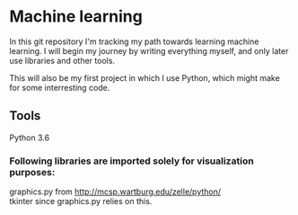 # Machine learning
In this git repository I'm tracking my path towards learning machine learning.
I will begin my journey by writing everything myself, and only later use libraries and other tools.

This will also be my first project in which I use Python, which might make for some interresting code.

## Tools
Python 3.6

### Following libraries are imported solely for visualization purposes:
graphics.py from http://mcsp.wartburg.edu/zelle/python/  
tkinter since graphics.py relies on this.